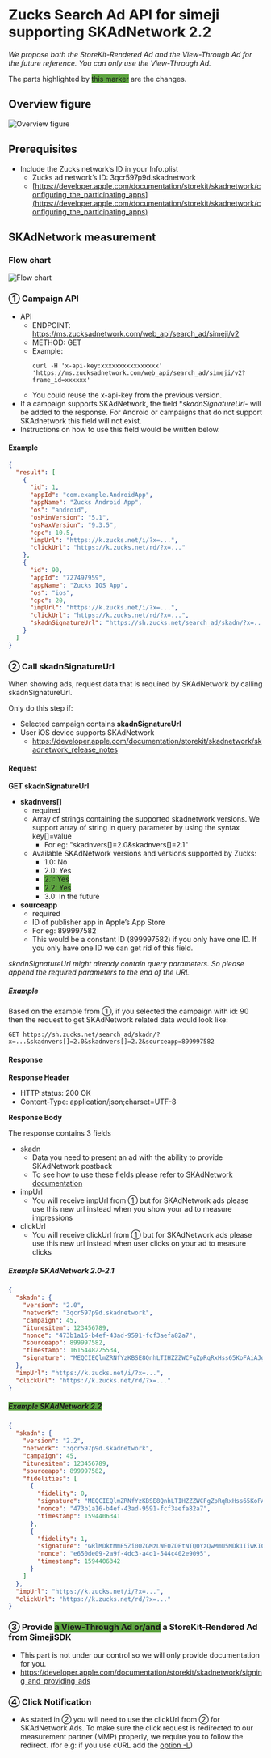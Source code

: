# Zucks Search Ad API for simeji supporting SKAdNetwork 2.2

_We propose both the StoreKit-Rendered Ad and the View-Through Ad for the future reference. You can only use the
View-Through Ad._

The parts highlighted by <span style="background-color:#5da340;">this marker</span> are the changes.

## Overview figure

![Overview figure](image/overview-figure-2-0.png)

## Prerequisites

- Include the Zucks network’s ID in your Info.plist
    - Zucks ad network’s ID: 3qcr597p9d.skadnetwork
    - [https://developer.apple.com/documentation/storekit/skadnetwork/configuring_the_participating_apps](https://developer.apple.com/documentation/storekit/skadnetwork/configuring_the_participating_apps)

## SKAdNetwork measurement

### Flow chart

![Flow chart](image/flow-chart.png)

### ① Campaign API

- API
    - ENDPOINT: https://ms.zucksadnetwork.com/web_api/search_ad/simeji/v2
    - METHOD: GET
    - Example:
      ```
      curl -H 'x-api-key:xxxxxxxxxxxxxxxx' 'https://ms.zucksadnetwork.com/web_api/search_ad/simeji/v2?frame_id=xxxxxx'
      ```
    - You could reuse the x-api-key from the previous version.
- If a campaign supports SKAdNetwork, the field **skadnSignatureUrl*- will be added to the response. For Android or
  campaigns that do not support SKAdnetwork this field will not exist.
- Instructions on how to use this field would be written below.

#### Example

```json
{
  "result": [
    {
      "id": 1,
      "appId": "com.example.AndroidApp",
      "appName": "Zucks Android App",
      "os": "android",
      "osMinVersion": "5.1",
      "osMaxVersion": "9.3.5",
      "cpc": 10.5,
      "impUrl": "https://k.zucks.net/i/?x=...",
      "clickUrl": "https://k.zucks.net/rd/?x=..."
    },
    {
      "id": 90,
      "appId": "727497959",
      "appName": "Zucks IOS App",
      "os": "ios",
      "cpc": 20,
      "impUrl": "https://k.zucks.net/i/?x=...",
      "clickUrl": "https://k.zucks.net/rd/?x=...",
      "skadnSignatureUrl": "https://sh.zucks.net/search_ad/skadn/?x=..."
    }
  ]
}
```

### ② Call skadnSignatureUrl

When showing ads, request data that is required by SKAdNetwork by calling skadnSignatureUrl.

Only do this step if:

- Selected campaign contains **skadnSignatureUrl**
- User iOS device supports SKAdNetwork
    - https://developer.apple.com/documentation/storekit/skadnetwork/skadnetwork_release_notes

#### Request

**GET skadnSignatureUrl**

- **skadnvers[]**
    - required
    - Array of strings containing the supported skadnetwork versions. We support array of string in query parameter by
      using the syntax key[]=value
        - For eg: "skadnvers[]=2.0&skadnvers[]=2.1"
    - Available SKAdNetwork versions and versions supported by Zucks:
        - 1.0: No
        - 2.0: Yes
        - <span style="background-color:#5da340;">2.1: Yes</span>
        - <span style="background-color:#5da340;">2.2: Yes</span>
        - 3.0: In the future
- **sourceapp**
    - required
    - ID of publisher app in Apple’s App Store
    - For eg: 899997582
    - This would be a constant ID (899997582) if you only have one ID. If you only have one ID we can get rid of this
      field.

_skadnSignatureUrl might already contain query parameters. So please append the required parameters to the end of the
URL_

##### Example

Based on the example from ①, if you selected the campaign with id: 90 then the request to get SKAdNetwork related data
would look like:

```
GET https://sh.zucks.net/search_ad/skadn/?x=...&skadnvers[]=2.0&skadnvers[]=2.2&sourceapp=899997582
```

#### Response

**Response Header**

- HTTP status: 200 OK
- Content-Type: application/json;charset=UTF-8

**Response Body**

The response contains 3 fields

- skadn
    - Data you need to present an ad with the ability to provide SKAdNetwork postback
    - To see how to use these fields please refer
      to [SKAdNetwork documentation](https://developer.apple.com/documentation/storekit/skadnetwork/signing_and_providing_ads)
- impUrl
    - You will receive impUrl from ① but for SKAdNetwork ads please use this new url instead when you show your ad to
      measure impressions
- clickUrl
    - You will receive clickUrl from ① but for SKAdNetwork ads please use this new url instead when user clicks on your
      ad to measure clicks

##### Example SKAdNetwork 2.0-2.1

```json
{
  "skadn": {
    "version": "2.0",
    "network": "3qcr597p9d.skadnetwork",
    "campaign": 45,
    "itunesitem": 123456789,
    "nonce": "473b1a16-b4ef-43ad-9591-fcf3aefa82a7",
    "sourceapp": 899997582,
    "timestamp": 1615448225534,
    "signature": "MEQCIEQlmZRNfYzKBSE8QnhLTIHZZZWCFgZpRqRxHss65KoFAiAJgJKjdrWdkLUOCCjuEx2RmFS7daRzSVZRVZ8RyMyUXg=="
  },
  "impUrl": "https://k.zucks.net/i/?x=...",
  "clickUrl": "https://k.zucks.net/rd/?x=..."
}
```

##### <span style="background-color:#5da340;">Example SKAdNetwork 2.2</span>

```json
{
  "skadn": {
    "version": "2.2",
    "network": "3qcr597p9d.skadnetwork",
    "campaign": 45,
    "itunesitem": 123456789,
    "sourceapp": 899997582,
    "fidelities": [
      {
        "fidelity": 0,
        "signature": "MEQCIEQlmZRNfYzKBSE8QnhLTIHZZZWCFgZpRqRxHss65KoFAiAJgJKjdrWdkLUOCCjuEx2RmFS7daRzSVZRVZ8RyMyUXg==",
        "nonce": "473b1a16-b4ef-43ad-9591-fcf3aefa82a7",
        "timestamp": 1594406341
      },
      {
        "fidelity": 1,
        "signature": "GRlMDktMmE5Zi00ZGMzLWE0ZDEtNTQ0YzQwMmU5MDk1IiwKICAgICAgICAgICAgICAgICAgInRpbWVzdGTk0NDA2MzQyIg==",
        "nonce": "e650de09-2a9f-4dc3-a4d1-544c402e9095",
        "timestamp": 1594406342
      }
    ]
  },
  "impUrl": "https://k.zucks.net/i/?x=...",
  "clickUrl": "https://k.zucks.net/rd/?x=..."
}
```

### ③ Provide <span style="background-color:#5da340;">a View-Through Ad or/and</span> a StoreKit-Rendered Ad from SimejiSDK

- This part is not under our control so we will only provide documentation for you.
- https://developer.apple.com/documentation/storekit/skadnetwork/signing_and_providing_ads

### ④ Click Notification

- As stated in ② you will need to use the clickUrl from ② for SKAdNetwork Ads. To make sure the click request is
  redirected to our measurement partner (MMP) properly, we require you to follow the redirect. (for e.g: if you use cURL
  add the [option -L](https://everything.curl.dev/http/redirects#tell-curl-to-follow-redirects))
